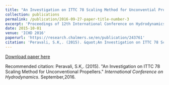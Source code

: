 ```yaml
---
title: "An Investigation on ITTC 78 Scaling Method for Unconvential Propellers"
collection: publications
permalink: /publication/2016-09-27-paper-title-number-3
excerpt: 'Proceedings of 12th International Conference on Hydrodynamics, ICHD 2016'
date: 2015-10-01
venue: 'ICHD 2016'
paperurl: 'https://research.chalmers.se/en/publication/243761'
citation: 'Peravali, S.K,. (2015). &quot;An Investigation on ITTC 78 Scaling Method for Unconventional Propellers.&quot; <i>International Conference on Hydrodynamics</i>. September, 2016.'
---
```


[Download paper here](https://research.chalmers.se/en/publication/243761)

Recommended citation: Peravali, S.K,. (2015). &quot;An Investigation on ITTC 78 Scaling Method for Unconventional Propellers.&quot; <i>International Conference on Hydrodynamics</i>. September,2016.
